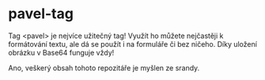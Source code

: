 # pavel-tag
Tag &lt;pavel> je nejvíce užitečný tag! Využít ho můžete nejčastěji k formátování textu, ale dá se použít i na formuláře či bez ničeho. Díky uložení obrázku v Base64 funguje vždy! 


Ano, veškerý obsah tohoto repozitáře je myšlen ze srandy.
